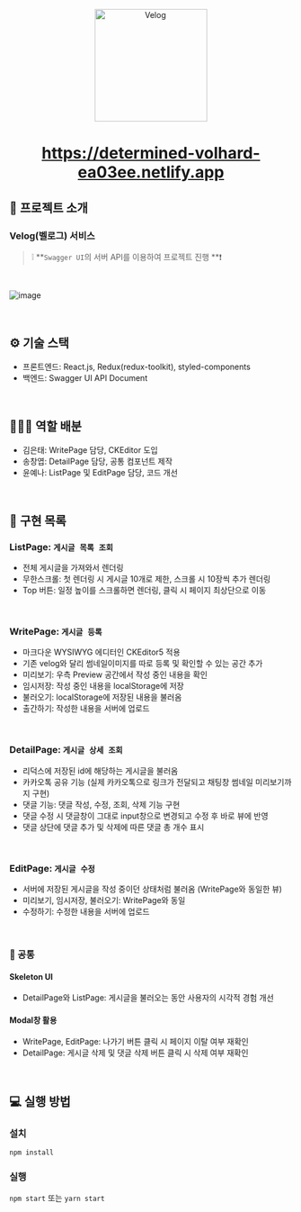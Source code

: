 <p align='middle'>
<a href='https://github.com/DevFoliOh/velog'><img src='https://user-images.githubusercontent.com/66353903/142974589-1a9d29a4-3c67-4208-b861-00491a02f810.png' width="200px;" alt="Velog" /></a></p>


<h1 align='middle'><a href='https://determined-volhard-ea03ee.netlify.app'>https://determined-volhard-ea03ee.netlify.app</a></h1>


## 📌 프로젝트 소개

### Velog(벨로그) 서비스

> ❕ **`Swagger UI`의 서버 API를 이용하여 프로젝트 진행 **❗

<br/>

![image](https://user-images.githubusercontent.com/66353903/142976104-d163bec4-f0a3-468b-adfa-0f21572a8d1f.png)


<br/>

## ⚙ 기술 스택

- 프론트엔드: React.js, Redux(redux-toolkit), styled-components
- 백엔드: Swagger UI API Document

<br/>

## 👨‍👧‍👧 역할 배분
- 김은태: WritePage 담당, CKEditor 도입
- 송창엽: DetailPage 담당, 공통 컴포넌트 제작
- 윤예나: ListPage 및 EditPage 담당, 코드 개선

<br/>

## 📑 구현 목록

### ListPage: `게시글 목록 조회`

- 전체 게시글을 가져와서 렌더링
- 무한스크롤: 첫 렌더링 시 게시글 10개로 제한, 스크롤 시 10장씩 추가 렌더링
- Top 버튼: 일정 높이를 스크롤하면 렌더링, 클릭 시 페이지 최상단으로 이동

<br/>

### WritePage: `게시글 등록`

- 마크다운 WYSIWYG 에디터인 CKEditor5 적용
- 기존 velog와 달리 썸네일이미지를 따로 등록 및 확인할 수 있는 공간 추가
- 미리보기: 우측 Preview 공간에서 작성 중인 내용을 확인
- 임시저장: 작성 중인 내용을 localStorage에 저장
- 불러오기: localStorage에 저장된 내용을 불러옴
- 출간하기: 작성한 내용을 서버에 업로드

<br/>

### DetailPage: `게시글 상세 조회`

- 리덕스에 저장된 id에 해당하는 게시글을 불러옴
- 카카오톡 공유 기능 (실제 카카오톡으로 링크가 전달되고 채팅창 썸네일 미리보기까지 구현)
- 댓글 기능: 댓글 작성, 수정, 조회, 삭제 기능 구현
- 댓글 수정 시 댓글창이 그대로 input창으로 변경되고 수정 후 바로 뷰에 반영
- 댓글 상단에 댓글 추가 및 삭제에 따른 댓글 총 개수 표시

<br/>

### EditPage: `게시글 수정`

- 서버에 저장된 게시글을 작성 중이던 상태처럼 불러옴 (WritePage와 동일한 뷰)
- 미리보기, 임시저장, 불러오기: WritePage와 동일
- 수정하기: 수정한 내용을 서버에 업로드

<br/>

### 🎁 공통

#### Skeleton UI
- DetailPage와 ListPage: 게시글을 불러오는 동안 사용자의 시각적 경험 개선

#### Modal창 활용
- WritePage, EditPage: 나가기 버튼 클릭 시 페이지 이탈 여부 재확인
- DetailPage: 게시글 삭제 및 댓글 삭제 버튼 클릭 시 삭제 여부 재확인

<br/>

## 💻 실행 방법

### 설치

`npm install`

### 실행

`npm start` 또는 `yarn start`

